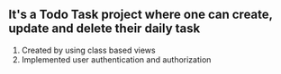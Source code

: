 ## It's a Todo Task project where one can create, update and delete their daily task
1. Created by using class based views
2. Implemented user authentication and authorization

